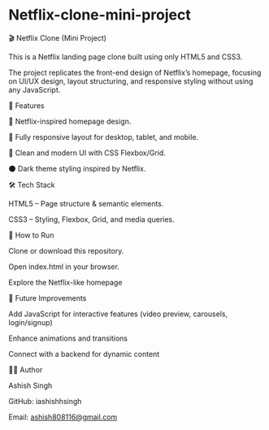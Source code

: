 # Netflix-clone-mini-project

🎬 Netflix Clone (Mini Project)

This is a Netflix landing page clone built using only HTML5 and CSS3.

The project replicates the front-end design of Netflix’s homepage, focusing on UI/UX design, layout structuring, and responsive styling without using any JavaScript.

🚀 Features

🎥 Netflix-inspired homepage design.

📱 Fully responsive layout for desktop, tablet, and mobile.

🎨 Clean and modern UI with CSS Flexbox/Grid.

🌑 Dark theme styling inspired by Netflix.

🛠️ Tech Stack

HTML5 – Page structure & semantic elements.

CSS3 – Styling, Flexbox, Grid, and media queries.

🔧 How to Run

Clone or download this repository.

Open index.html in your browser.

Explore the Netflix-like homepage

📌 Future Improvements

Add JavaScript for interactive features (video preview, carousels, login/signup)

Enhance animations and transitions

Connect with a backend for dynamic content


👨‍💻 Author

Ashish Singh

GitHub: iashishhsingh

Email: ashish808116@gmail.com
